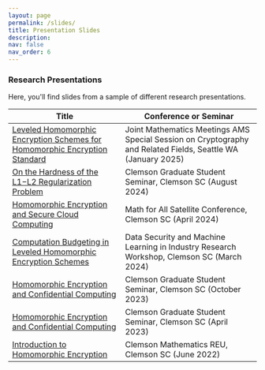 ```yaml
---
layout: page
permalink: /slides/
title: Presentation Slides
description:
nav: false
nav_order: 6
---
```



### Research Presentations

Here, you'll find slides from a sample of different research presentations.

| Title  | Conference or Seminar |
| ------------- | ------------- |
| [Leveled Homomorphic Encryption Schemes for Homomorphic Encryption Standard](https://kyleyates.github.io/assets/pdf/yatesJMM.pdf)  | Joint Mathematics Meetings AMS Special Session on Cryptography and Related Fields, Seattle WA (January 2025) |
| [On the Hardness of the L1−L2 Regularization Problem](https://kyleyates.github.io/assets/pdf/yatesGSS3.pdf)  | Clemson Graduate Student Seminar, Clemson SC (August 2024) |
| [Homomorphic Encryption and Secure Cloud Computing](https://kyleyates.github.io/assets/pdf/yatesMFA.pdf)  | Math for All Satellite Conference, Clemson SC (April 2024) |
| [Computation Budgeting in Leveled Homomorphic Encryption Schemes](https://kyleyates.github.io/assets/pdf/yatesDECAL.pdf)  | Data Security and Machine Learning in Industry Research Workshop, Clemson SC (March 2024) |
| [Homomorphic Encryption and Confidential Computing](https://kyleyates.github.io/assets/pdf/yatesGSS2.pdf) |  Clemson Graduate Student Seminar, Clemson SC (October 2023) |
| [Homomorphic Encryption and Confidential Computing](https://kyleyates.github.io/assets/pdf/yatesGSS1.pdf)  |  Clemson Graduate Student Seminar, Clemson SC (April 2023) |
| [Introduction to Homomorphic Encryption](https://kyleyates.github.io/assets/pdf/yatesREU.pdf)  | Clemson Mathematics REU, Clemson SC (June 2022) |
